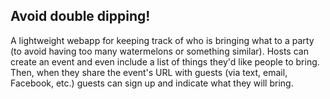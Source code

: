 ## Avoid double dipping!

A lightweight webapp for keeping track of who is bringing what to a party (to avoid having too many watermelons or something similar). Hosts can create an event and even include a list of things they'd like people to bring. Then, when they share the event's URL with guests (via text, email, Facebook, etc.) guests can sign up and indicate what they will bring.
